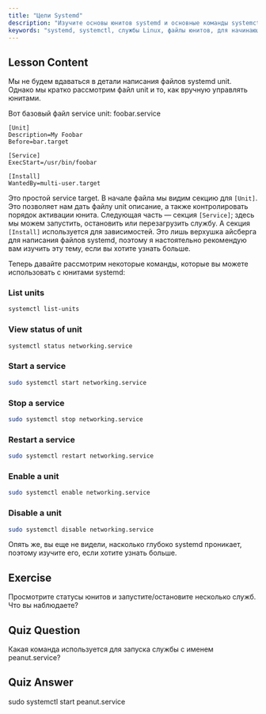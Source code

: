 ```yaml
---
title: "Цели Systemd"
description: "Изучите основы юнитов systemd и основные команды systemctl. Узнайте, как управлять службами, просматривать статусы и включать юниты в Linux. Начните свой путь!"
keywords: "systemd, systemctl, службы Linux, файлы юнитов, для начинающих, учебник, руководство, команды Linux"
---
```


## Lesson Content

Мы не будем вдаваться в детали написания файлов systemd unit. Однако мы кратко рассмотрим файл unit и то, как вручную управлять юнитами.

Вот базовый файл service unit: foobar.service

```
[Unit]
Description=My Foobar
Before=bar.target

[Service]
ExecStart=/usr/bin/foobar

[Install]
WantedBy=multi-user.target
```

Это простой service target. В начале файла мы видим секцию для `[Unit]`. Это позволяет нам дать файлу unit описание, а также контролировать порядок активации юнита. Следующая часть — секция `[Service]`; здесь мы можем запустить, остановить или перезагрузить службу. А секция `[Install]` используется для зависимостей. Это лишь верхушка айсберга для написания файлов systemd, поэтому я настоятельно рекомендую вам изучить эту тему, если вы хотите узнать больше.

Теперь давайте рассмотрим некоторые команды, которые вы можете использовать с юнитами systemd:

### List units

```bash
systemctl list-units
```

### View status of unit

```bash
systemctl status networking.service
```

### Start a service

```bash
sudo systemctl start networking.service
```

### Stop a service

```bash
sudo systemctl stop networking.service
```

### Restart a service

```bash
sudo systemctl restart networking.service
```

### Enable a unit

```bash
sudo systemctl enable networking.service
```

### Disable a unit

```bash
sudo systemctl disable networking.service
```

Опять же, вы еще не видели, насколько глубоко systemd проникает, поэтому изучите его, если хотите узнать больше.

## Exercise

Просмотрите статусы юнитов и запустите/остановите несколько служб. Что вы наблюдаете?

## Quiz Question

Какая команда используется для запуска службы с именем peanut.service?

## Quiz Answer

sudo systemctl start peanut.service
